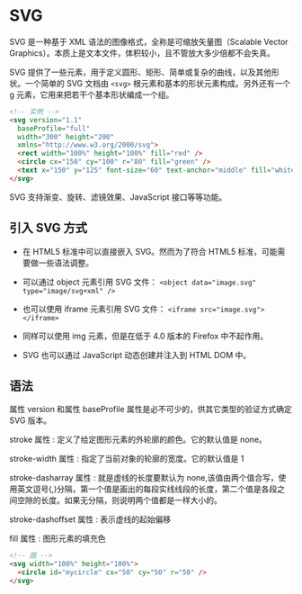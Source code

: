 # SVG
SVG 是一种基于 XML 语法的图像格式，全称是可缩放矢量图（Scalable Vector Graphics）。本质上是文本文件，体积较小，且不管放大多少倍都不会失真。

SVG 提供了一些元素，用于定义圆形、矩形、简单或复杂的曲线，以及其他形状。一个简单的 SVG 文档由 `<svg>` 根元素和基本的形状元素构成。另外还有一个 g 元素，它用来把若干个基本形状编成一个组。

``` html
<!-- 实例 -->
<svg version="1.1"
  baseProfile="full"
  width="300" height="200"
  xmlns="http://www.w3.org/2000/svg">
  <rect width="100%" height="100%" fill="red" />
  <circle cx="150" cy="100" r="80" fill="green" />
  <text x="150" y="125" font-size="60" text-anchor="middle" fill="white">SVG</text>
</svg>
```

SVG 支持渐变、旋转、滤镜效果、JavaScript 接口等等功能。

## 引入 SVG 方式
* 在 HTML5 标准中可以直接嵌入 SVG。然而为了符合 HTML5 标准，可能需要做一些语法调整。

* 可以通过 object 元素引用 SVG 文件：
`<object data="image.svg" type="image/svg+xml" />`

* 也可以使用 iframe 元素引用 SVG 文件：
`<iframe src="image.svg"></iframe>`

* 同样可以使用 img 元素，但是在低于 4.0 版本的 Firefox 中不起作用。

* SVG 也可以通过 JavaScript 动态创建并注入到 HTML DOM 中。 

## 语法
属性 version 和属性 baseProfile 属性是必不可少的，供其它类型的验证方式确定 SVG 版本。

stroke 属性 : 定义了给定图形元素的外轮廓的颜色。它的默认值是 none。

stroke-width 属性 : 指定了当前对象的轮廓的宽度。它的默认值是 1

stroke-dasharray 属性 : 就是虚线的长度要默认为 none,该值由两个值合写，使用英文逗号(,)分隔，第一个值是画出的每段实线线段的长度，第二个值是各段之间空隙的长度。如果无分隔，则说明两个值都是一样大小的。

stroke-dashoffset 属性 : 表示虚线的起始偏移

fill 属性 : 图形元素的填充色

``` html
<!-- 圆 -->
<svg width="100%" height="100%">
  <circle id="mycircle" cx="50" cy="50" r="50" />
</svg>

```

